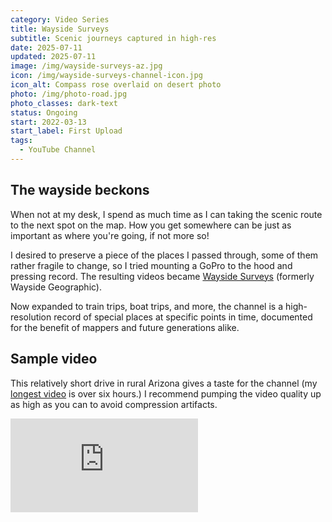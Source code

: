```yaml
---
category: Video Series
title: Wayside Surveys
subtitle: Scenic journeys captured in high-res
date: 2025-07-11
updated: 2025-07-11
image: /img/wayside-surveys-az.jpg
icon: /img/wayside-surveys-channel-icon.jpg
icon_alt: Compass rose overlaid on desert photo
photo: /img/photo-road.jpg
photo_classes: dark-text
status: Ongoing
start: 2022-03-13
start_label: First Upload
tags:
  - YouTube Channel
---
```

## The wayside beckons

When not at my desk, I spend as much time as I can taking the scenic route to the next spot on the map. How you get somewhere can be just as important as where you're going, if not more so!

I desired to preserve a piece of the places I passed through, some of them rather fragile to change, so I tried mounting a GoPro to the hood and pressing record. The resulting videos became [Wayside Surveys](https://www.youtube.com/@WaysideSurveys) (formerly Wayside Geographic).

Now expanded to train trips, boat trips, and more, the channel is a high-resolution record of special places at specific points in time, documented for the benefit of mappers and future generations alike.

## Sample video

This relatively short drive in rural Arizona gives a taste for the channel (my [longest video](https://www.youtube.com/watch?v=9ThFsHcf1ZA) is over six hours.) I recommend pumping the video quality up as high as you can to avoid compression artifacts.

<iframe class="youtube-embed" src="https://www.youtube.com/embed/gIzNRXmsnbM?si=EasXmFQh4oeYvvO0" title="YouTube video player" frameborder="0" allow="accelerometer; autoplay; clipboard-write; encrypted-media; gyroscope; picture-in-picture; web-share" referrerpolicy="strict-origin-when-cross-origin" allowfullscreen></iframe>